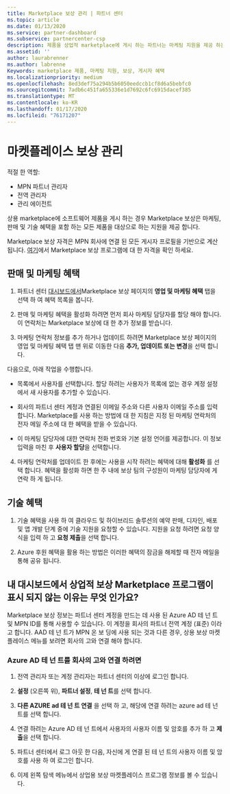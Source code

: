 ```yaml
---
title: Marketplace 보상 관리 | 파트너 센터
ms.topic: article
ms.date: 01/13/2020
ms.service: partner-dashboard
ms.subservice: partnercenter-csp
description: 제품을 상업적 marketplace에 게시 하는 파트너는 마케팅 지원을 제공 하는 혜택을 받을 자격이 있습니다.
ms.assetid: ''
author: laurabrenner
ms.author: labrenne
Keywords: marketplace 제품, 마케팅 지원, 보상, 게시자 혜택
ms.localizationpriority: medium
ms.openlocfilehash: 8ed3def75a294b5b6050eedccb1cf8d6a5bebfc0
ms.sourcegitcommit: 7adb6c451fa655336e1d7692c6fc6915dacef385
ms.translationtype: MT
ms.contentlocale: ko-KR
ms.lasthandoff: 01/17/2020
ms.locfileid: "76171207"
---
```

# <a name="manage-marketplace-rewards"></a>마켓플레이스 보상 관리

적절 한 역할:

- MPN 파트너 관리자
- 전역 관리자
- 관리 에이전트

상용 marketplace에 소프트웨어 제품을 게시 하는 경우 Marketplace 보상은 마케팅, 판매 및 기술 혜택을 포함 하는 모든 제품을 대상으로 하는 지원을 제공 합니다. 

Marketplace 보상 자격은 MPN 회사에 연결 된 모든 게시자 프로필을 기반으로 계산 됩니다. [여기](https://partner.microsoft.com/dashboard/mpn/program/commercialmarketplace)에서 Marketplace 보상 프로그램에 대 한 자격을 확인 하세요. 


## <a name="sales-and-marketing-benefits"></a>판매 및 마케팅 혜택

1. 파트너 센터 [대시보드에서](https://partner.microsoft.com/dashboard)Marketplace 보상 페이지의 **영업 및 마케팅 혜택** 탭을 선택 하 여 혜택 목록을 봅니다. 

2. 판매 및 마케팅 혜택을 활성화 하려면 먼저 회사 마케팅 담당자를 할당 해야 합니다. 이 연락처는 Marketplace 보상에 대 한 추가 정보를 받습니다.

3. 마케팅 연락처 정보를 추가 하거나 업데이트 하려면 Marketplace 보상 페이지의 영업 및 마케팅 혜택 탭 맨 위로 이동한 다음 **추가, 업데이트 또는 변경**을 선택 합니다. 

다음으로, 아래 작업을 수행합니다.

  - 목록에서 사용자를 선택합니다. 할당 하려는 사용자가 목록에 없는 경우 계정 설정에서 새 사용자를 추가할 수 있습니다.

  - 회사의 파트너 센터 계정과 연결된 이메일 주소와 다른 사용자 이메일 주소를 입력합니다. Marketplace를 사용 하는 방법에 대 한 지침은 지정 된 마케팅 연락처의 전자 메일 주소에 대 한 혜택을 받을 수 있습니다.

  - 이 마케팅 담당자에 대한 연락처 전화 번호와 기본 설정 언어를 제공합니다. 이 정보 입력을 마친 후 **사용자 할당**을 선택합니다.

4. 마케팅 연락처를 업데이트 한 후에는 사용을 시작 하려는 혜택에 대해 **활성화** 를 선택 합니다. 혜택을 활성화 하면 한 주 내에 보상 팀의 구성원이 마케팅 담당자에 게 연락 하 게 됩니다.

## <a name="technical-benefits"></a>기술 혜택

1. 기술 혜택을 사용 하 여 클라우드 및 하이브리드 솔루션의 예약 판매, 디자인, 배포 및 앱 개발 단계 중에 기술 지원을 요청할 수 있습니다. 지원을 요청 하려면 요청 양식을 입력 하 고 **요청 제출**을 선택 합니다.

2. Azure 후원 혜택을 활용 하는 방법은 이러한 혜택의 잠금을 해제할 때 전자 메일을 통해 공유 됩니다. 

## <a name="why-cant-i-see-the-commercial-rewards-marketplace-program-on-my-dashboard"></a>내 대시보드에서 상업적 보상 Marketplace 프로그램이 표시 되지 않는 이유는 무엇 인가요?

Marketplace 보상 정보는 파트너 센터 계정을 만드는 데 사용 된 Azure AD 테 넌 트 및 MPN ID를 통해 사용할 수 있습니다. 이 계정을 회사의 파트너 전역 계정 (표준) 이라고 합니다. AAD 테 넌 트가 MPN 온 보 딩에 사용 되는 것과 다른 경우, 상용 보상 마켓플레이스 메뉴를 보려면 회사의 고와 연결 해야 합니다. 

### <a name="to-associate-an-azure-ad-tenant-with-the-pga-of-your-company"></a>Azure AD 테 넌 트를 회사의 고와 연결 하려면

1. 전역 관리자 또는 계정 관리자는 파트너 센터의 이상에 로그인 합니다.

2. **설정** (오른쪽 위), **파트너 설정**, **테 넌 트**를 선택 합니다. 

3. **다른 AZURE ad 테 넌 트 연결** 을 선택 하 고, 해당에 연결 하려는 azure ad 테 넌 트를 선택 합니다.

4. 연결 하려는 Azure AD 테 넌 트에서 사용자의 사용자 이름 및 암호를 추가 하 고 **제출**을 선택 합니다.

5. 파트너 센터에서 로그 아웃 한 다음, 자신에 게 연결 된 테 넌 트의 사용자 이름 및 암호를 사용 하 여 로그인 합니다.

6. 이제 왼쪽 탐색 메뉴에서 상업용 보상 마켓플레이스 프로그램 정보를 볼 수 있습니다.


